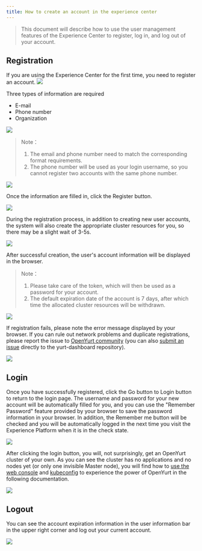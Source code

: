 ```yaml
---
title: How to create an account in the experience center
---
```


> This document will describe how to use the user management features of the Experience Center to register, log in, and log out of your account.

## Registration

If you are using the Experience Center for the first time, you need to register an account.
![](../../../../static/img/docs/installation/openyurt-experience-center/register_entrance.png)

Three types of information are required

- E-mail
- Phone number
- Organization

![](../../../../static/img/docs/installation/openyurt-experience-center/register_blank.png)

> Note：
>
> 1. The email and phone number need to match the corresponding format requirements.
> 2. The phone number will be used as your login username, so you cannot register two accounts with the same phone number.

![](../../../../static/img/docs/installation/openyurt-experience-center/register_input_err.png)

Once the information are filled in, click the Register button.

![](../../../../static/img/docs/installation/openyurt-experience-center/register_click.png)

During the registration process, in addition to creating new user accounts, the system will also create the appropriate cluster resources for you, so there may be a slight wait of 3-5s.

![](../../../../static/img/docs/installation/openyurt-experience-center/register_loading.png)

After successful creation, the user's account information will be displayed in the browser.

> Note：
>
> 1. Please take care of the token, which will then be used as a password for your account.
> 2. The default expiration date of the account is 7 days, after which time the allocated cluster resources will be withdrawn.

![](../../../../static/img/docs/installation/openyurt-experience-center/register_success.png)

If registration fails, please note the error message displayed by your browser. If you can rule out network problems and duplicate registrations, please report the issue to [OpenYurt community](https://github.com/openyurtio/openyurt#contact) (you can also [submit an issue](https://github.com/openyurtio/yurt-dashboard/issues) directly to the yurt-dashboard repository).

![](../../../../static/img/docs/installation/openyurt-experience-center/register_error.png)

## Login

Once you have successfully registered, click the Go button to Login button to return to the login page. The username and password for your new account will be automatically filled for you, and you can use the "Remember Password" feature provided by your browser to save the password information in your browser. In addition, the Remember me button will be checked and you will be automatically logged in the next time you visit the Experience Platform when it is in the check state.

![](../../../../static/img/docs/installation/openyurt-experience-center/register_login.png)

After clicking the login button, you will, not surprisingly, get an OpenYurt cluster of your own. As you can see the cluster has no applications and no nodes yet (or only one invisible Master node), you will find how to [use the web console](./web_console.md) and [kubeconfig](./kubeconfig.md) to experience the power of OpenYurt in the following documentation.

![](../../../../static/img/docs/installation/openyurt-experience-center/login_success.png)

## Logout

You can see the account expiration information in the user information bar in the upper right corner and log out your current account.

![](../../../../static/img/docs/installation/openyurt-experience-center/logout.png)
